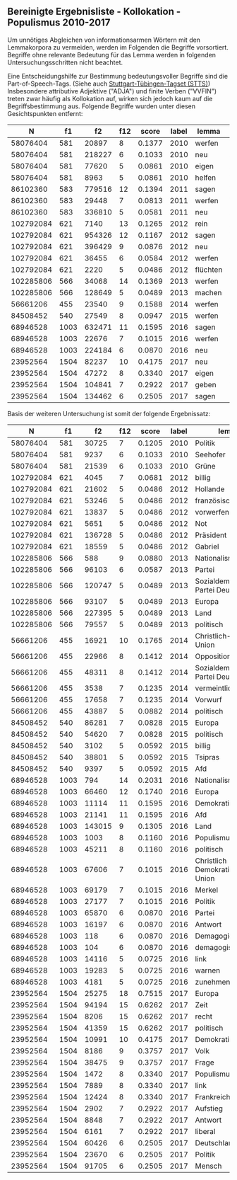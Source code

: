 ## Bereinigte Ergebnisliste - Kollokation - Populismus 2010-2017

Um unnötiges Abgleichen von informationsarmen Wörtern mit den Lemmakorpora zu vermeiden, werden im Folgenden die Begriffe vorsortiert. Begriffe ohne relevante Bedeutung für das Lemma werden in folgenden Untersuchungsschritten nicht beachtet.

Eine Entscheidungshilfe zur Bestimmung bedeutungsvoller Begriffe sind die Part-of-Speech-Tags. (Siehe auch [Stuttgart-Tübingen-Tagset (STTS)](https://www.ims.uni-stuttgart.de/forschung/ressourcen/lexika/TagSets/stts-table.html)) Insbesondere attributive Adjektive ("ADJA") und finite Verben ("VVFIN") treten zwar häufig als Kollokation auf, wirken sich jedoch kaum auf die Begriffsbestimmung aus. Folgende Begriffe wurden unter diesen Gesichtspunkten entfernt:

| N        | f1   | f2     | f12  | score  | label | lemma  | pos   |
| -------- | ---- | ------ | ---- | ------ | ----- | ------ | ----- |
| 58076404 | 581  | 20897  | 8    | 0.1377 | 2010  | werfen | VVFIN |
| 58076404 | 581  | 218227 | 6    | 0.1033 | 2010  | neu    | ADJA  |
| 58076404      | 581      | 77620      | 5      | 0.0861     | 2010     | eigen                                   | ADJA      |
| 58076404      | 581      | 8963       | 5      | 0.0861     | 2010     | helfen                                  | VVFIN     |
| 86102360      | 583      | 779516     | 12     | 0.1394     | 2011     | sagen                                   | VVFIN     |
| 86102360      | 583      | 29448      | 7      | 0.0813     | 2011     | werfen                                  | VVFIN     |
| 86102360      | 583      | 336810     | 5      | 0.0581     | 2011     | neu                                     | ADJA      |
| 102792084     | 621      | 7140       | 13     | 0.1265     | 2012     | rein                                    | ADJA      |
| 102792084     | 621      | 954326     | 12     | 0.1167     | 2012     | sagen                                   | VVFIN     |
| 102792084     | 621      | 396429     | 9      | 0.0876     | 2012     | neu                                     | ADJA      |
| 102792084     | 621      | 36455      | 6      | 0.0584     | 2012     | werfen                                  | VVFIN     |
| 102792084     | 621      | 2220       | 5      | 0.0486     | 2012     | flüchten                                | VVFIN     |
| 102285806     | 566      | 34068      | 14     | 0.1369     | 2013     | werfen                                  | VVFIN     |
| 102285806    | 566      | 128649     | 5      | 0.0489     | 2013     | machen                                  | VVFIN     |
| 56661206     | 455      | 23540      | 9      | 0.1588     | 2014     | werfen                                  | VVFIN     |
| 84508452     | 540      | 27549      | 8      | 0.0947     | 2015     | werfen                                  | VVFIN     |
| 68946528     | 1003     | 632471     | 11     | 0.1595     | 2016     | sagen                                   | VVFIN     |
| 68946528     | 1003     | 22676      | 7      | 0.1015     | 2016     | werfen                                  | VVFIN     |
| 68946528     | 1003     | 224184     | 6      | 0.0870     | 2016     | neu                                     | ADJA      |
| 23952564     | 1504     | 82237      | 10    | 0.4175     | 2017     | neu                                     | ADJA      |
| 23952564     | 1504     | 47272      | 8     | 0.3340     | 2017     | eigen                                   | ADJA      |
| 23952564     | 1504     | 104841     | 7     | 0.2922     | 2017     | geben                                   | VVFIN     |
| 23952564  | 1504 | 134462 | 6    | 0.2505 | 2017  | sagen                                   | VVFIN |

Basis der weiteren Untersuchung ist somit der folgende Ergebnissatz:


| N         | f1   | f2     | f12  | score  | label | lemma                                   | pos   |
| --------- | ---- | ------ | ---- | ------ | ----- | --------------------------------------- | ----- |
| 58076404  | 581  | 30725  | 7    | 0.1205 | 2010  | Politik                                 | NN    |
| 58076404  | 581  | 9237   | 6    | 0.1033 | 2010  | Seehofer                                | NE    |
| 58076404  | 581  | 21539  | 6    | 0.1033 | 2010  | Grüne                                   | NN    |
| 102792084 | 621  | 4045   | 7    | 0.0681 | 2012  | billig                                  | ADJA  |
| 102792084 | 621  | 21602  | 5    | 0.0486 | 2012  | Hollande                                | NE    |
| 102792084 | 621  | 53246  | 5    | 0.0486 | 2012  | französisch                             | ADJA  |
| 102792084 | 621  | 13837  | 5    | 0.0486 | 2012  | vorwerfen                               | VVPP  |
| 102792084 | 621  | 5651   | 5    | 0.0486 | 2012  | Not                                     | NN    |
| 102792084 | 621  | 136728 | 5    | 0.0486 | 2012  | Präsident                               | NN    |
| 102792084 | 621  | 18559  | 5    | 0.0486 | 2012  | Gabriel                                 | NE    |
| 102285806 | 566  | 588    | 9    | 0.0880 | 2013  | Nationalismus                           | NN    |
| 102285806 | 566  | 96103  | 6    | 0.0587 | 2013  | Partei                                  | NN    |
| 102285806 | 566  | 120747 | 5    | 0.0489 | 2013  | Sozialdemokratische Partei Deutschlands | NE    |
| 102285806 | 566  | 93107  | 5    | 0.0489 | 2013  | Europa                                  | NE    |
| 102285806 | 566  | 227395 | 5    | 0.0489 | 2013  | Land                                    | NN    |
| 102285806 | 566  | 79557  | 5    | 0.0489 | 2013  | politisch                               | ADJA  |
| 56661206  | 455  | 16921  | 10   | 0.1765 | 2014  | Christlich-Soziale Union                | NE    |
| 56661206  | 455  | 22966  | 8    | 0.1412 | 2014  | Opposition                              | NN    |
| 56661206  | 455  | 48311  | 8    | 0.1412 | 2014  | Sozialdemokratische Partei Deutschlands | NE    |
| 56661206  | 455  | 3538   | 7    | 0.1235 | 2014  | vermeintlich                            | ADJA  |
| 56661206  | 455  | 17658  | 7    | 0.1235 | 2014  | Vorwurf                                 | NN    |
| 56661206  | 455  | 43887  | 5    | 0.0882 | 2014  | politisch                               | ADJA  |
| 84508452  | 540  | 86281  | 7    | 0.0828 | 2015  | Europa                                  | NE    |
| 84508452  | 540  | 54620  | 7    | 0.0828 | 2015  | politisch                               | ADJA  |
| 84508452  | 540  | 3102   | 5    | 0.0592 | 2015  | billig                                  | ADJA  |
| 84508452  | 540  | 38801  | 5    | 0.0592 | 2015  | Tsipras                                 | NE    |
| 84508452  | 540  | 9397   | 5    | 0.0592 | 2015  | Afd                                     | NN    |
| 68946528  | 1003 | 794    | 14   | 0.2031 | 2016  | Nationalismus                           | NN    |
| 68946528  | 1003 | 66460  | 12   | 0.1740 | 2016  | Europa                                  | NE    |
| 68946528  | 1003 | 11114  | 11   | 0.1595 | 2016  | Demokratie                              | NN    |
| 68946528  | 1003 | 21141  | 11   | 0.1595 | 2016  | Afd                                     | NN    |
| 68946528  | 1003 | 143015 | 9    | 0.1305 | 2016  | Land                                    | NN    |
| 68946528  | 1003 | 1003   | 8    | 0.1160 | 2016  | Populismus                              | NN    |
| 68946528  | 1003 | 45211  | 8    | 0.1160 | 2016  | politisch                               | ADJA  |
| 68946528  | 1003 | 67606  | 7    | 0.1015 | 2016  | Christlich Demokratische Union          | NE    |
| 68946528  | 1003 | 69179  | 7    | 0.1015 | 2016  | Merkel                                  | NE    |
| 68946528  | 1003 | 27177  | 7    | 0.1015 | 2016  | Politik                                 | NN    |
| 68946528  | 1003 | 65870  | 6    | 0.0870 | 2016  | Partei                                  | NN    |
| 68946528  | 1003 | 16197  | 6    | 0.0870 | 2016  | Antwort                                 | NN    |
| 68946528  | 1003 | 118    | 6    | 0.0870 | 2016  | Demagogie                               | NN    |
| 68946528  | 1003 | 104    | 6    | 0.0870 | 2016  | demagogisch                             | ADJA  |
| 68946528  | 1003 | 14116  | 5    | 0.0725 | 2016  | link                                    | ADJA  |
| 68946528  | 1003 | 19283  | 5    | 0.0725 | 2016  | warnen                                  | VVFIN |
| 68946528  | 1003 | 4181   | 5    | 0.0725 | 2016  | zunehmend                               | ADJA  |
| 23952564  | 1504 | 25275  | 18   | 0.7515 | 2017  | Europa                                  | NE    |
| 23952564  | 1504 | 94194  | 15   | 0.6262 | 2017  | Zeit                                    | NN    |
| 23952564  | 1504 | 8206   | 15   | 0.6262 | 2017  | recht                                   | ADJA  |
| 23952564  | 1504 | 41359  | 15   | 0.6262 | 2017  | politisch                               | ADJA  |
| 23952564  | 1504 | 10991  | 10   | 0.4175 | 2017  | Demokratie                              | NN    |
| 23952564  | 1504 | 8186   | 9    | 0.3757 | 2017  | Volk                                    | NN    |
| 23952564  | 1504 | 38475  | 9    | 0.3757 | 2017  | Frage                                   | NN    |
| 23952564  | 1504 | 1472   | 8    | 0.3340 | 2017  | Populismus                              | NN    |
| 23952564  | 1504 | 7889   | 8    | 0.3340 | 2017  | link                                    | ADJA  |
| 23952564  | 1504 | 12424  | 8    | 0.3340 | 2017  | Frankreich                              | NE    |
| 23952564  | 1504 | 2902   | 7    | 0.2922 | 2017  | Aufstieg                                | NN    |
| 23952564  | 1504 | 8848   | 7    | 0.2922 | 2017  | Antwort                                 | NN    |
| 23952564  | 1504 | 6161   | 7    | 0.2922 | 2017  | liberal                                 | ADJA  |
| 23952564  | 1504 | 60426  | 6    | 0.2505 | 2017  | Deutschland                             | NE    |
| 23952564  | 1504 | 23670  | 6    | 0.2505 | 2017  | Politik                                 | NN    |
| 23952564  | 1504 | 91705  | 6    | 0.2505 | 2017  | Mensch                                  | NN    |